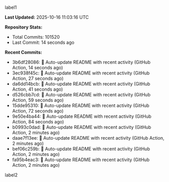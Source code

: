 
label1 
<!-- ACTIVITY_START -->
**Last Updated:** 2025-10-16 11:03:16 UTC

**Repository Stats:**
- Total Commits: 101520
- Last Commit: 14 seconds ago

**Recent Commits:**
- 3b6df28086: 🤖 Auto-update README with recent activity (GitHub Action, 14 seconds ago)
- 3ec938f45c: 🤖 Auto-update README with recent activity (GitHub Action, 27 seconds ago)
- da6dd14bcb: 🤖 Auto-update README with recent activity (GitHub Action, 41 seconds ago)
- d526cbb7cd: 🤖 Auto-update README with recent activity (GitHub Action, 59 seconds ago)
- 15dde95310: 🤖 Auto-update README with recent activity (GitHub Action, 72 seconds ago)
- 9e50e4ba44: 🤖 Auto-update README with recent activity (GitHub Action, 84 seconds ago)
- b0993c0dad: 🤖 Auto-update README with recent activity (GitHub Action, 2 minutes ago)
- daae7f13ee: 🤖 Auto-update README with recent activity (GitHub Action, 2 minutes ago)
- bef06c259b: 🤖 Auto-update README with recent activity (GitHub Action, 2 minutes ago)
- fa95b4eac3: 🤖 Auto-update README with recent activity (GitHub Action, 2 minutes ago)
<!-- ACTIVITY_END -->

label2
